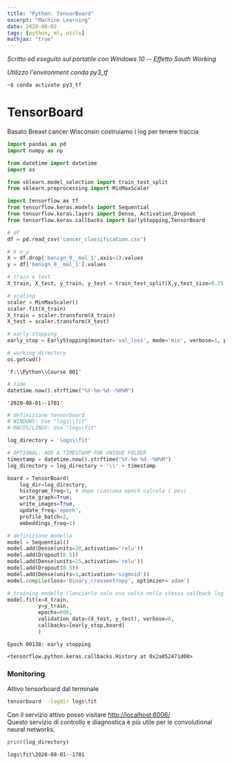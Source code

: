 ```yaml
---
title: "Python: TensorBoard"
excerpt: "Machine Learning"
date: 2020-08-02
tags: [python, ml, utils]
mathjax: "true"
---
```


*Scritto ed eseguito sul portatile con Windows 10 -- Effetto South Working*

*Utilizzo l'environment conda py3_tf*  
```console
~$ conda activate py3_tf
```

# TensorBoard
Basato Breast cancer Wisconsin costruiamo i log per tenere traccia


```python
import pandas as pd
import numpy as np

from datetime import datetime
import os

from sklearn.model_selection import train_test_split
from sklearn.preprocessing import MinMaxScaler

import tensorflow as tf
from tensorflow.keras.models import Sequential
from tensorflow.keras.layers import Dense, Activation,Dropout
from tensorflow.keras.callbacks import EarlyStopping,TensorBoard
```


```python
# df
df = pd.read_csv('cancer_classification.csv')
```


```python
# X e y
X = df.drop('benign_0__mal_1',axis=1).values
y = df['benign_0__mal_1'].values
```


```python
# train e test
X_train, X_test, y_train, y_test = train_test_split(X,y,test_size=0.25,random_state=101)
```


```python
# scaling
scaler = MinMaxScaler()
scaler.fit(X_train)
X_train = scaler.transform(X_train)
X_test = scaler.transform(X_test)
```


```python
# early stopping
early_stop = EarlyStopping(monitor='val_loss', mode='min', verbose=1, patience=25)
```


```python
# working directory
os.getcwd()
```




    'F:\\Python\\Course 001'




```python
# time
datetime.now().strftime("%Y-%m-%d--%H%M")
```




    '2020-08-01--1701'




```python
# definizione tensorboard
# WINDOWS: Use "logs\\fit"
# MACOS/LINUX: Use "logs\fit"

log_directory = 'logs\\fit'

# OPTIONAL: ADD A TIMESTAMP FOR UNIQUE FOLDER
timestamp = datetime.now().strftime("%Y-%m-%d--%H%M")
log_directory = log_directory + '\\' + timestamp

board = TensorBoard(
    log_dir=log_directory,
    histogram_freq=1, # dopo ciascuna epoch calcola i pesi
    write_graph=True,
    write_images=True,
    update_freq='epoch',
    profile_batch=2,
    embeddings_freq=1)
```


```python
# definizione modello
model = Sequential()
model.add(Dense(units=30,activation='relu'))
model.add(Dropout(0.5))
model.add(Dense(units=15,activation='relu'))
model.add(Dropout(0.5))
model.add(Dense(units=1,activation='sigmoid'))
model.compile(loss='binary_crossentropy', optimizer='adam')
```


```python
# training modello (lanciarlo solo una volta nella stessa callback log_dir)
model.fit(x=X_train, 
          y=y_train, 
          epochs=600,
          validation_data=(X_test, y_test), verbose=0,
          callbacks=[early_stop,board]
          )
```

    Epoch 00138: early stopping

    <tensorflow.python.keras.callbacks.History at 0x2a852471d08>



### Monitoring
Attivo tensorboard dal terminale
```sh
tensorboard --logdir logs\fit
```
Con il servizio attivo posso visitare [http://localhost:6006/](http://localhost:6006/)  
Questo servizio di controllo e diagnostica è più utile per le convolutional neural networks.


```python
print(log_directory)
```

    logs\fit\2020-08-01--1701
    
